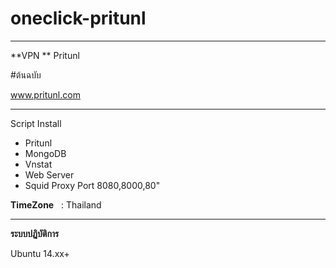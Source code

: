 # oneclick-pritunl

______________________________________________
**VPN ** Pritunl

#ต้นฉบับ

www.pritunl.com

_______________________________________________
Script Install
- Pritunl
- MongoDB
- Vnstat
- Web Server
- Squid Proxy Port 8080,8000,80"

**TimeZone**   :  Thailand

_________________________________________________
**ระบบปฏิบัติการ**

Ubuntu 14.xx+




